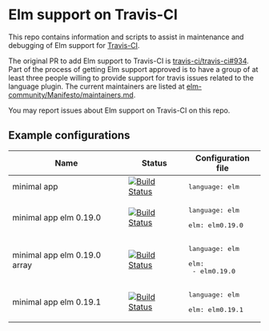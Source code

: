 # Elm support on Travis-CI

This repo contains information and scripts to assist in maintenance and debugging of Elm support for [Travis-CI](https://travis-ci.org).

The original PR to add Elm support to Travis-CI is [travis-ci/travis-ci#934](https://github.com/travis-ci/travis-build/pull/934).  Part of the process of getting Elm support approved is to have a group of at least three people willing to provide support for travis issues related to the language plugin.  The current maintainers are listed at [elm-community/Manifesto/maintainers.md](https://github.com/elm-community/Manifesto/blob/master/maintainers.md).

You may report issues about Elm support on Travis-CI on this repo.

## Example configurations
| Name | Status | Configuration file |
| ---- | ------ | ------------------ |
| minimal app | [![Build Status](https://travis-ci.com/harrysarson/travis-ci.svg?branch=example-ci%2Fminimal-app)](https://travis-ci.com/harrysarson/travis-ci/branches) | <pre>language: elm</pre> |
| minimal app elm 0.19.0 | [![Build Status](https://travis-ci.com/harrysarson/travis-ci.svg?branch=example-ci%2Fminimal-app-elm-0.19.0)](https://travis-ci.com/harrysarson/travis-ci/branches) | <pre>language: elm<br/><br/>elm: elm0.19.0</pre> |
| minimal app elm 0.19.0 array | [![Build Status](https://travis-ci.com/harrysarson/travis-ci.svg?branch=example-ci%2Fminimal-app-elm-0.19.0-array)](https://travis-ci.com/harrysarson/travis-ci/branches) | <pre>language: elm<br/><br/>elm:<br/>  - elm0.19.0</pre> |
| minimal app elm 0.19.1 | [![Build Status](https://travis-ci.com/harrysarson/travis-ci.svg?branch=example-ci%2Fminimal-app-elm-0.19.1)](https://travis-ci.com/harrysarson/travis-ci/branches) | <pre>language: elm<br/><br/>elm: elm0.19.1</pre> |
